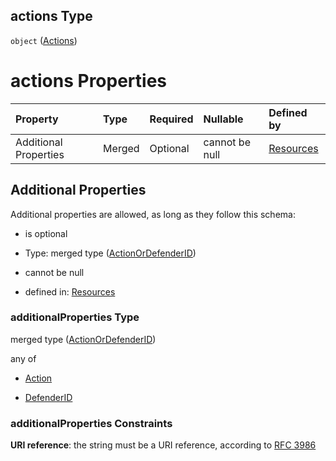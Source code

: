 ## actions Type

`object` ([Actions](resources-properties-actions.md))

# actions Properties

| Property              | Type   | Required | Nullable       | Defined by                                                                                                                  |
| :-------------------- | :----- | :------- | :------------- | :-------------------------------------------------------------------------------------------------------------------------- |
| Additional Properties | Merged | Optional | cannot be null | [Resources](definitions-definitions-actionordefenderid.md "resources.schema.json#/properties/actions/additionalProperties") |

## Additional Properties

Additional properties are allowed, as long as they follow this schema:



*   is optional

*   Type: merged type ([ActionOrDefenderID](definitions-definitions-actionordefenderid.md))

*   cannot be null

*   defined in: [Resources](definitions-definitions-actionordefenderid.md "resources.schema.json#/properties/actions/additionalProperties")

### additionalProperties Type

merged type ([ActionOrDefenderID](definitions-definitions-actionordefenderid.md))

any of

*   [Action](definitions-definitions-action.md "check type definition")

*   [DefenderID](definitions-definitions-defenderid.md "check type definition")

### additionalProperties Constraints

**URI reference**: the string must be a URI reference, according to [RFC 3986](https://tools.ietf.org/html/rfc3986 "check the specification")
